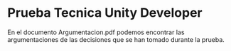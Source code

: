 # Prueba Tecnica Unity Developer

En el documento Argumentacion.pdf podemos encontrar las argumentaciones de las decisiones que se han tomado durante la prueba.
